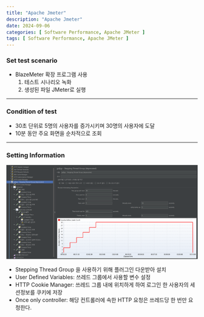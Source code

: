 ```yaml
---
title: "Apache Jmeter"
description: "Apache Jmeter"
date: 2024-09-06
categories: [ Software Performance, Apache JMeter ]
tags: [ Software Performance, Apache JMeter ]
---
```


### Set test scenario 

- BlazeMeter 확장 프로그램 사용
  1. 테스트 시나리오 녹화 
  2. 생성된 파일 JMeter로 실행

<hr/>

### Condition of test

- 30초 단위로 5명의 사용자를 증가시키며 30명의 사용자에 도달
- 10분 동안 주요 화면을 순차적으로 조회

<hr/>

### Setting Information

<img src="/assets/img/jmeter/jmeter setting.png" width="1000px" />

- Stepping Thread Group 을 사용하기 위해 플러그인 다운받아 설치
- User Defined Variables: 쓰레드 그룹에서 사용할 변수 설정
- HTTP Cookie Manager: 쓰레드 그룹 내에 위치하게 하여 로그인 한 사용자의 세션정보를 쿠키에 저장
- Once only controller: 해당 컨트롤러에 속한 HTTP 요청은 쓰레드당 한 번만 요청한다. 